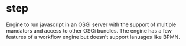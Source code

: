 # step

Engine to run javascript in an OSGi server with the support of multiple mandators and access to other OSGi bundles. The engine has a few features of a workflow engine but doesn't support lanuages like BPMN.

